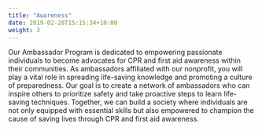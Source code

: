 ```yaml
---
title: "Awareness"
date: 2019-02-28T15:15:34+10:00
weight: 3
---
```


Our Ambassador Program is dedicated to empowering passionate individuals to become advocates for CPR and first aid awareness within their communities. As ambassadors affiliated with our nonprofit, you will play a vital role in spreading life-saving knowledge and promoting a culture of preparedness. Our goal is to create a network of ambassadors who can inspire others to prioritize safety and take proactive steps to learn life-saving techniques. Together, we can build a society where individuals are not only equipped with essential skills but also empowered to champion the cause of saving lives through CPR and first aid awareness.
